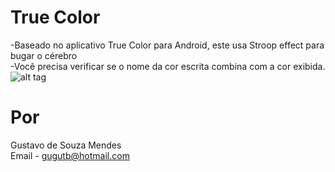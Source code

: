 True Color
===================

-Baseado no aplicativo True Color para Android, este usa Stroop effect para bugar o cérebro<br>
-Você precisa verificar se o nome da cor escrita combina com a cor exibida.<br>
![alt tag](http://i.imgur.com/cwHbRsn.jpg)

Por
==================
Gustavo de Souza Mendes<br>
Email - gugutb@hotmail.com
